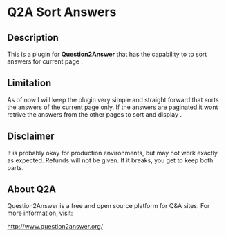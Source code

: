 # Q2A Sort Answers

## Description

This is a plugin for **Question2Answer** that has the capability to to sort answers for current page . 

## Limitation

As of now I will keep the plugin very simple and straight forward that sorts the answers of the current page only. If the answers are paginated it wont retrive the answers from the other pages to sort and display . 

## Disclaimer

It is probably okay for production environments, but may not work exactly as expected.  Refunds will not be given.  If it breaks, you get to keep both parts.

## About Q2A

Question2Answer is a free and open source platform for Q&A sites. For more information, visit:

http://www.question2answer.org/

